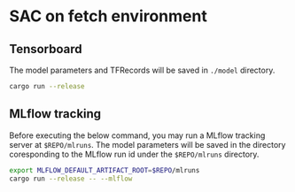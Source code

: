 # SAC on fetch environment

## Tensorboard

The model parameters and TFRecords will be saved in `./model` directory.

```bash
cargo run --release
```

## MLflow tracking

Before executing the below command, you may run a MLflow tracking server at `$REPO/mlruns`.
The model parameters will be saved in the directory coresponding to the MLflow run id
under the `$REPO/mlruns` directory.

```bash
export MLFLOW_DEFAULT_ARTIFACT_ROOT=$REPO/mlruns
cargo run --release -- --mlflow
```
